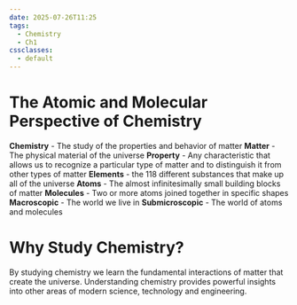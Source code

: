 ```yaml
---
date: 2025-07-26T11:25
tags:
  - Chemistry
  - Ch1
cssclasses:
  - default
---
```

# The Atomic and Molecular Perspective of Chemistry
**Chemistry** -  The study of the properties and behavior of matter
**Matter** - The physical material of the universe
**Property** - Any characteristic that allows us to recognize a particular type of matter and to distinguish it from other types of matter
**Elements** - the 118 different substances that make up all of the universe
**Atoms** - The almost infinitesimally small building blocks of matter
**Molecules** - Two or more atoms joined together in specific shapes
**Macroscopic** - The world we live in
**Submicroscopic** - The world of atoms and molecules

# Why Study Chemistry?
By studying chemistry we learn the fundamental interactions of matter that create the universe. Understanding chemistry provides powerful insights into other areas of modern science, technology and engineering.